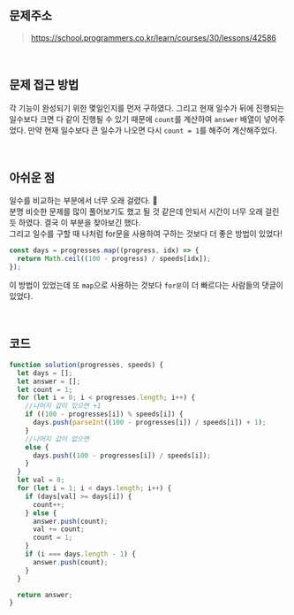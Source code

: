 ## 문제주소

> https://school.programmers.co.kr/learn/courses/30/lessons/42586

</br>

## 문제 접근 방법

각 기능이 완성되기 위한 몇일인지를 먼저 구하였다. 그리고 현재 일수가 뒤에 진행되는 일수보다 크면 다 같이 진행될 수 있기 때문에 `count`를 계산하여 `answer` 배열이 넣어주었다. 만약 현재 일수보다 큰 일수가 나오면 다시 `count = 1`를 해주어 계산해주었다.

</br>

## 아쉬운 점

일수를 비교하는 부분에서 너무 오래 걸렸다. 🥲  
분명 비슷한 문제를 많이 풀어보기도 했고 될 것 같은데 안되서 시간이 너무 오래 걸린 듯 하였다. 결국 이 부분을 찾아보긴 했다.  
그리고 일수를 구할 때 나처럼 for문을 사용하여 구하는 것보다 더 좋은 방법이 있었다!

```js
const days = progresses.map((progress, idx) => {
  return Math.ceil((100 - progress) / speeds[idx]);
});
```

이 방법이 있었는데 또 `map`으로 사용하는 것보다 `for문`이 더 빠르다는 사람들의 댓글이 있었다.

</br>

## 코드

```js
function solution(progresses, speeds) {
  let days = [];
  let answer = [];
  let count = 1;
  for (let i = 0; i < progresses.length; i++) {
    //나머지 값이 있으면 +1
    if ((100 - progresses[i]) % speeds[i]) {
      days.push(parseInt((100 - progresses[i]) / speeds[i]) + 1);
    }
    //나머지 값이 없으면
    else {
      days.push((100 - progresses[i]) / speeds[i]);
    }
  }
  let val = 0;
  for (let i = 1; i < days.length; i++) {
    if (days[val] >= days[i]) {
      count++;
    } else {
      answer.push(count);
      val += count;
      count = 1;
    }
    if (i === days.length - 1) {
      answer.push(count);
    }
  }

  return answer;
}
```
